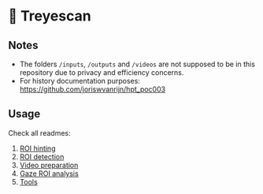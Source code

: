 # 👀 Treyescan

## Notes

- The folders `/inputs`, `/outputs` and `/videos` are not supposed to be in this repository due to privacy and efficiency concerns.
- For history documentation purposes: https://github.com/joriswvanrijn/hpt_poc003

## Usage

Check all readmes:

1. [ROI hinting](/1_roi_hinting/README.md)
1. [ROI detection](/2_roi_detection/README.md)
1. [Video preparation](/3_video_preparation/README.md)
1. [Gaze ROI analysis](/4_gaze_roi_analysis/README.md)
1. [Tools](/tools/README.md)
